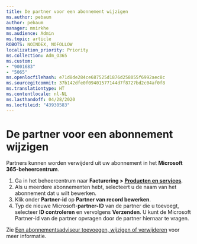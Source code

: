 ```yaml
---
title: De partner voor een abonnement wijzigen
ms.author: pebaum
author: pebaum
manager: mnirkhe
ms.audience: Admin
ms.topic: article
ROBOTS: NOINDEX, NOFOLLOW
localization_priority: Priority
ms.collection: Adm_O365
ms.custom:
- "9001683"
- "5065"
ms.openlocfilehash: e71d8de284ce687525d1876d258055f6992aec8c
ms.sourcegitcommit: 37b142dfe0f09401577144d7f8727bd2c04af0f8
ms.translationtype: HT
ms.contentlocale: nl-NL
ms.lasthandoff: 04/28/2020
ms.locfileid: "43930583"
---
```

# <a name="change-the-partner-for-a-subscription"></a>De partner voor een abonnement wijzigen

Partners kunnen worden verwijderd uit uw abonnement in het **Microsoft 365-beheercentrum**.

1. Ga in het beheercentrum naar **Facturering > [Producten en services](https://go.microsoft.com/fwlink/p/?linkid=842054)**. 
2. Als u meerdere abonnementen hebt, selecteert u de naam van het abonnement dat u wilt bewerken. 
3. Klik onder **Partner-id** op **Partner van record bewerken**.
4. Typ de nieuwe Microsoft-**partner-ID** van de partner die u toevoegt, selecteer **ID controleren** en vervolgens **Verzenden**. U kunt de Microsoft Partner-id van de partner opvragen door de partner hiernaar te vragen.

Zie [Een abonnementsadviseur toevoegen, wijzigen of verwijderen](https://docs.microsoft.com/microsoft-365/admin/misc/add-partner) voor meer informatie. 
